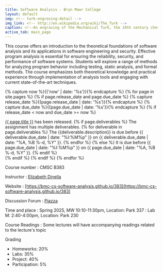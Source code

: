 ```yaml
---
title: Software Analysis - Bryn Mawr College
layout: default
img: <!-- turk-engraving-detail -->
img_link: <!-- http://en.wikipedia.org/wiki/The_Turk -->
caption: <!--An engraving of the Mechanical Turk, the 18th century chess-playing automaton -->
active_tab: main_page 
---
```



This course offers an introduction to the theoretical foundations of software analysis and its applications in software engineering and security. Effective program analysis is essential for ensuring the reliability, security, and performance of software systems. Students will explore a range of methods for analyzing program behavior including testing, static analysis, and formal methods. The course emphasizes both theoretical knowledge and practical experience through implementation of analysis tools and engaging with current state-of-the-art techniques.

<!-- Display an alert about upcoming homework assignments -->
{% capture now %}{{'now' | date: '%s'}}{% endcapture %}
{% for page in site.pages %}
{% if page.release_date and page.due_date %}
{% capture release_date %}{{page.release_date | date: '%s'}}{% endcapture %}
{% capture due_date %}{{page.due_date | date: '%s'}}{% endcapture %}
{% if release_date < now and due_date >= now %}
<div class="alert alert-info">
<a href="{{site.url}}{{site.baseurl}}{{page.url}}">{{ page.title }}</a> has been released.  
{% if page.deliverables %}
The assignment has multiple deliverables.
{% for deliverable in page.deliverables %}
The {{deliverable.description}} is due before {{ deliverable.due_date | date: "%I:%M%p" }} on {{ deliverable.due_date | date: "%A, %B %-d, %Y" }}.  
{% endfor %}
{% else %}
It is due before {{ page.due_date | date: "%I:%M%p" }} on {{ page.due_date | date: "%A, %B %-d, %Y" }}.
{% endif %}
</div>
{% endif %}
{% endif %}
{% endfor %}
<!-- End alert for upcoming homework assignments -->


<!--
<div class="alert alert-info" markdown="1">
Check out the [excellent final projects](http://crowdsourcing-class.org/final-projects-2016.html) from last year's class.
</div>
-->


Course number
: CMSC B383 

Instructor
: [Elizabeth Dinella](https://elizabethdinella.github.io)

<!--
Teaching Assistants
: [Course Staff](staff.html) 
-->

Website 
: [https://bmc-cs-software-analysis.github.io/383](https://bmc-cs-software-analysis.github.io/383)

<!-- 
Code Samples From Lecture
: [Github](https://github.com/BMC-CS-151/class-examples-s24)
-->

Discussion Forum
: [Piazza](https://piazza.com/class/m61bd6hr6hw7h/)

Time and place
: Spring 2025, MW 10:10-11:30pm, Location: Park 337
: Lab M: 2:40-4:00pm, Location: Park 230


Course Readings
: Some lectures will have accompanying readings related to the lecture's topic

Grading
* Homeworks: 20%
* Labs: 35%
* Project: 40%
* Participation: 5%


<!--Late day policy
: As a general rule, no late homework will be accepted.
<br>
See the <a href="{{ site.url }}{{ site.baseurl }}/policies.html">Policies</a> for more details.-->

<!--#### Acknowledgments-->
